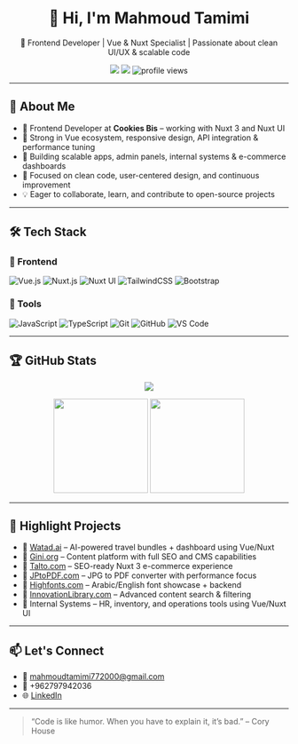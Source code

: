 <h1 align="center">👋 Hi, I'm Mahmoud Tamimi</h1>

<p align="center">
  🚀 Frontend Developer | Vue & Nuxt Specialist | Passionate about clean UI/UX & scalable code
</p>

<p align="center">
  <a href="mailto:mahmoudtamimi772000@gmail.com"><img src="https://img.shields.io/badge/Email-D14836?style=flat-square&logo=gmail&logoColor=white"/></a>
  <a href="https://www.linkedin.com/in/mahmoud-tamimi-18aa23267/"><img src="https://img.shields.io/badge/LinkedIn-0A66C2?style=flat-square&logo=linkedin&logoColor=white"/></a>
  <img src="https://komarev.com/ghpvc/?username=mahmoudtamimi&label=Profile%20Views&color=0e75b6&style=flat-square" alt="profile views"/>
</p>

---

## 🧠 About Me

- 💼 Frontend Developer at **Cookies Bis** – working with Nuxt 3 and Nuxt UI
- 🧠 Strong in Vue ecosystem, responsive design, API integration & performance tuning
- 🚀 Building scalable apps, admin panels, internal systems & e-commerce dashboards
- 🎯 Focused on clean code, user-centered design, and continuous improvement
- 💡 Eager to collaborate, learn, and contribute to open-source projects

---

## 🛠 Tech Stack

### 🧩 Frontend
![Vue.js](https://img.shields.io/badge/Vue.js-35495E?style=for-the-badge&logo=vue.js&logoColor=4FC08D)
![Nuxt.js](https://img.shields.io/badge/Nuxt.js-00DC82?style=for-the-badge&logo=nuxtdotjs&logoColor=white)
![Nuxt UI](https://img.shields.io/badge/Nuxt%20UI-00C58E?style=for-the-badge&logo=nuxtdotjs&logoColor=white)
![TailwindCSS](https://img.shields.io/badge/TailwindCSS-38B2AC?style=for-the-badge&logo=tailwind-css&logoColor=white)
![Bootstrap](https://img.shields.io/badge/Bootstrap-7952B3?style=for-the-badge&logo=bootstrap&logoColor=white)

### 🔧 Tools
![JavaScript](https://img.shields.io/badge/JavaScript-F7DF1E?style=for-the-badge&logo=javascript&logoColor=black)
![TypeScript](https://img.shields.io/badge/TypeScript-3178C6?style=for-the-badge&logo=typescript&logoColor=white)
![Git](https://img.shields.io/badge/Git-F05032?style=for-the-badge&logo=git&logoColor=white)
![GitHub](https://img.shields.io/badge/GitHub-181717?style=for-the-badge&logo=github&logoColor=white)
![VS Code](https://img.shields.io/badge/VS%20Code-007ACC?style=for-the-badge&logo=visual-studio-code&logoColor=white)

---

## 🏆 GitHub Stats

<p align="center">
  <img src="https://github-readme-streak-stats.herokuapp.com/?user=mahmoudtamimi&theme=tokyonight&hide_border=true" />
</p>
<p align="center">
  <img src="https://github-readme-stats.vercel.app/api?username=mahmoudtamimi&show_icons=true&theme=tokyonight&hide_border=true" height="170"/>
  <img src="https://github-readme-stats.vercel.app/api/top-langs/?username=mahmoudtamimi&layout=compact&theme=tokyonight&hide_border=true" height="170"/>
</p>

---

## 🌟 Highlight Projects

- 🔹 [Watad.ai](https://watad.ai) – AI-powered travel bundles + dashboard using Vue/Nuxt
- 🔹 [Gini.org](https://gini.org) – Content platform with full SEO and CMS capabilities
- 🔹 [Talto.com](https://taltol.com) – SEO-ready Nuxt 3 e-commerce experience
- 🔹 [JPtoPDF.com](https://jptopdf.com) – JPG to PDF converter with performance focus
- 🔹 [Highfonts.com](https://highfonts.com) – Arabic/English font showcase + backend
- 🔹 [InnovationLibrary.com](https://innovationlibrary.com) – Advanced content search & filtering
- 🔹 Internal Systems – HR, inventory, and operations tools using Vue/Nuxt UI

---

## 📫 Let's Connect

- 📧 [mahmoudtamimi772000@gmail.com](mailto:mahmoudtamimi772000@gmail.com)
- 📱 +962797942036
- 🌐 [LinkedIn](https://www.linkedin.com/in/mahmoud-tamimi-18aa23267/)

---

> “Code is like humor. When you have to explain it, it’s bad.” – Cory House
